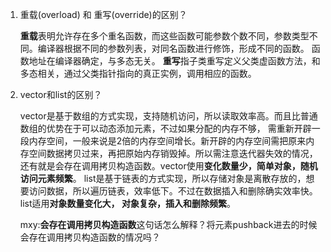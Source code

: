 1. 重载(overload) 和 重写(override)的区别？

	**重载**表明允许存在多个重名函数，而这些函数可能参数个数不同，参数类型不同。编译器根据不同的参数列表，对同名函数进行修饰，形成不同的函数。
	函数地址在编译器确定，与多态无关。
	**重写**指子类重写定义父类虚函数方法，和多态相关，通过父类指针指向的真正实例，调用相应的函数。 

2. vector和list的区别？

	vector是基于数组的方式实现，支持随机访问，所以读取效率高。而且比普通数组的优势在于可以动态添加元素，不过如果分配的内存不够，
	需重新开辟一段内存空间，一般来说是2倍的内存空间增长。新开辟的内存空间需把原来内存空间数据拷贝过来，再把原始内存销毁掉。所以需注意迭代器失效的情况，
	还有就是会存在调用拷贝构造函数。vector使用**变化数量少，简单对象，随机访问元素频繁**。
	list是基于链表的方式实现，所以存储对象是离散存放的，想要访问数据，所以遍历链表，效率低下。不过在数据插入和删除确实效率快。list适用**对象数量变化大，
	对象复杂，插入和删除频繁**。
	
	mxy:**会存在调用拷贝构造函数**这句话怎么解释？将元素pushback进去的时候会存在调用拷贝构造函数的情况吗？

